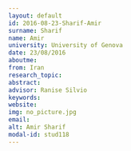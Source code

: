 ```yaml
---
layout: default 
id: 2016-08-23-Sharif-Amir
surname: Sharif
name: Amir
university: University of Genova
date: 23/08/2016
aboutme: 
from: Iran
research_topic: 
abstract: 
advisor: Ranise Silvio
keywords: 
website: 
img: no_picture.jpg
email: 
alt: Amir Sharif
modal-id: stud118
---
```

